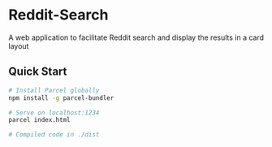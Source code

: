 # Reddit-Search
A web application to facilitate Reddit search and display the results in a card layout


## Quick Start

```bash
# Install Parcel globally
npm install -g parcel-bundler

# Serve on localhost:1234
parcel index.html

# Compiled code in ./dist
```
